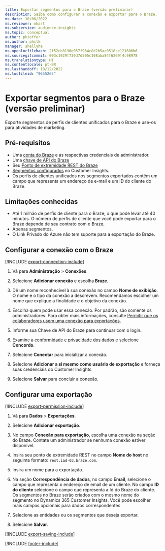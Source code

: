 ```yaml
---
title: Exportar segmentos para o Braze (versão preliminar)
description: Saiba como configurar a conexão e exportar para o Braze.
ms.date: 10/06/2022
ms.reviewer: mhart
ms.subservice: audience-insights
ms.topic: conceptual
author: pkieffer
ms.author: philk
manager: shellyha
ms.openlocfilehash: 2f52eb8196e057f934c8d2b5ac0518ce121606b6
ms.sourcegitcommit: 003c1929f730d7d505c108aba84f6269f4c98978
ms.translationtype: HT
ms.contentlocale: pt-BR
ms.lasthandoff: 10/12/2022
ms.locfileid: "9655265"
---
```

# <a name="export-segments-to-braze-preview"></a>Exportar segmentos para o Braze (versão preliminar)

Exporte segmentos de perfis de clientes unificados para o Braze e use-os para atividades de marketing.

## <a name="prerequisites"></a>Pré-requisitos

- Uma [conta do Braze](https://www.braze.com/) e as respectivas credenciais de administrador.
- Uma [chave de API do Braze](https://www.braze.com/docs/api/basics/)
- Seu [Ponto de extremidade REST do Braze](https://www.braze.com/docs/api/basics/#api-definitions) 
- [Segmentos configurados](segments.md) no Customer Insights.
- Os perfis de clientes unificados nos segmentos exportados contêm um campo que representa um endereço de e-mail e um ID do cliente do Braze.

## <a name="known-limitations"></a>Limitações conhecidas

- Até 1 milhão de perfis de cliente para o Braze, o que pode levar até 40 minutos. O número de perfis de cliente que você pode exportar para o Braze depende de seu contrato com o Braze.
- Apenas segmentos.
- O Link Privado do Azure não tem suporte para a exportação do Braze.

## <a name="set-up-connection-to-braze"></a>Configurar a conexão com o Braze

[!INCLUDE [export-connection-include](includes/export-connection-admn.md)]

1. Vá para **Administração** > **Conexões**.

1. Selecione **Adicionar conexão** e escolha **Braze**.

1. Dê um nome reconhecível à sua conexão no campo **Nome de exibição**. O nome e o tipo da conexão a descrevem. Recomendamos escolher um nome que explique a finalidade e o objetivo da conexão.

1. Escolha quem pode usar essa conexão. Por padrão, são somente os administradores. Para obter mais informações, consulte [Permitir que os colaboradores usem uma conexão para exportações](connections.md#allow-contributors-to-use-a-connection-for-exports).

1. Informe sua Chave de API do Braze para continuar com o login.

1. Examine a [conformidade e privacidade dos dados](connections.md#data-privacy-and-compliance) e selecione **Concordo**.

1. Selecione **Conectar** para inicializar a conexão.

1. Selecione **Adicionar a si mesmo como usuário de exportação** e forneça suas credenciais do Customer Insights.

1. Selecione **Salvar** para concluir a conexão.

## <a name="configure-an-export"></a>Configurar uma exportação

[!INCLUDE [export-permission-include](includes/export-permission.md)]

1. Vá para **Dados** > **Exportações**.

1. Selecione **Adicionar exportação**.

1. No campo **Conexão para exportação**, escolha uma conexão na seção do Braze. Contate um administrador se nenhuma conexão estiver disponível.

1. Insira seu ponto de extremidade REST no campo **Nome do host** no seguinte formato: `rest.iad-03.braze.com`.

1. Insira um nome para a exportação.

1. Na seção **Correspondência de dados**, no campo **Email**, selecione o campo que representa o endereço de email de um cliente. No campo **ID do cliente** selecione o campo que representa a Id do Braze do cliente. Os segmentos no Braze serão criados com o mesmo nome do segmento no Dynamics 365 Customer Insights. Você pode escolher mais campos opcionais para dados correspondentes.

1. Selecione as entidades ou os segmentos que deseja exportar.

1. Selecione **Salvar**.

[!INCLUDE [export-saving-include](includes/export-saving.md)]

[!INCLUDE [footer-include](includes/footer-banner.md)]
